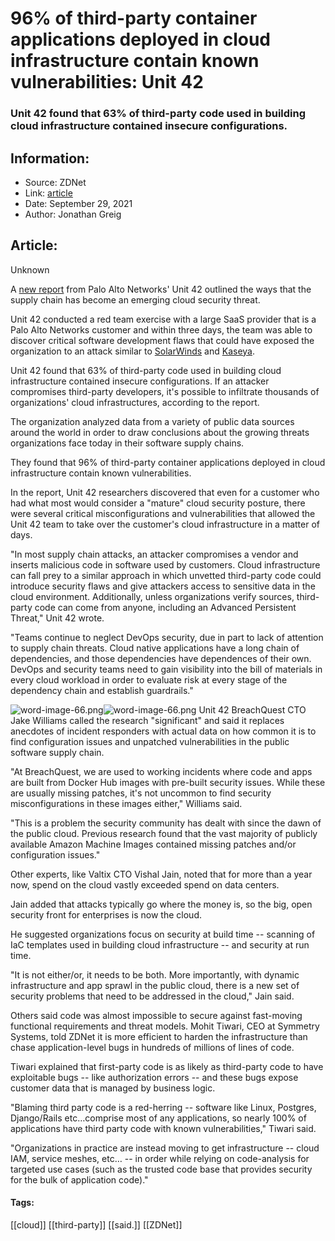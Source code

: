 # 96% of third-party container applications deployed in cloud infrastructure contain known vulnerabilities: Unit 42
### Unit 42 found that 63% of third-party code used in building cloud infrastructure contained insecure configurations.

## Information:
+ Source: ZDNet
+ Link: [article](https://www.zdnet.com/article/96-of-third-party-container-applications-deployed-in-cloud-infrastructure-contain-known-vulnerabilities-unit-42/)
+ Date: September 29, 2021
+ Author: Jonathan Greig


## Article:
Unknown

A [new report](https://unit42.paloaltonetworks.com/cloud-threat-report-2h-2021/) from Palo Alto Networks' Unit 42 outlined the ways that the supply chain has become an emerging cloud security threat. 

Unit 42 conducted a red team exercise with a large SaaS provider that is a Palo Alto Networks customer and within three days, the team was able to discover critical software development flaws that could have exposed the organization to an attack similar to [SolarWinds](https://www.zdnet.com/article/solarwinds-the-more-we-learn-the-worse-it-looks/) and [Kaseya](https://www.zdnet.com/article/updated-kaseya-ransomware-attack-faq-what-we-know-now/). 

Unit 42 found that 63% of third-party code used in building cloud infrastructure contained insecure configurations. If an attacker compromises third-party developers, it's possible to infiltrate thousands of organizations' cloud infrastructures, according to the report.

The organization analyzed data from a variety of public data sources around the world in order to draw conclusions about the growing threats organizations face today in their software supply chains. 

They found that 96% of third-party container applications deployed in cloud infrastructure contain known vulnerabilities. 

In the report, Unit 42 researchers discovered that even for a customer who had what most would consider a "mature" cloud security posture, there were several critical misconfigurations and vulnerabilities that allowed the Unit 42 team to take over the customer's cloud infrastructure in a matter of days.

"In most supply chain attacks, an attacker compromises a vendor and inserts malicious code in software used by customers. Cloud infrastructure can fall prey to a similar approach in which unvetted third-party code could introduce security flaws and give attackers access to sensitive data in the cloud environment. Additionally, unless organizations verify sources, third-party code can come from anyone, including an Advanced Persistent Threat," Unit 42 wrote. 






"Teams continue to neglect DevOps security, due in part to lack of attention to supply chain threats. Cloud native applications have a long chain of dependencies, and those dependencies have dependences of their own. DevOps and security teams need to gain visibility into the bill of materials in every cloud workload in order to evaluate risk at every stage of the dependency chain and establish guardrails."

![word-image-66.png]()![word-image-66.png](https://www.zdnet.com/a/img/resize/ee8c7549027a6b49fe0a7bac4550a50ceb369604/2021/09/29/d066774a-a80b-47a5-a0c2-135fd7f1714a/word-image-66.png?width=470&fit=bounds&auto=webp)
 Unit 42
 BreachQuest CTO Jake Williams called the research "significant" and said it replaces anecdotes of incident responders with actual data on how common it is to find configuration issues and unpatched vulnerabilities in the public software supply chain. 

"At BreachQuest, we are used to working incidents where code and apps are built from Docker Hub images with pre-built security issues. While these are usually missing patches, it's not uncommon to find security misconfigurations in these images either," Williams said. 

"This is a problem the security community has dealt with since the dawn of the public cloud. Previous research found that the vast majority of publicly available Amazon Machine Images contained missing patches and/or configuration issues."

Other experts, like Valtix CTO Vishal Jain, noted that for more than a year now, spend on the cloud vastly exceeded spend on data centers. 

Jain added that attacks typically go where the money is, so the big, open security front for enterprises is now the cloud. 

He suggested organizations focus on security at build time -- scanning of IaC templates used in building cloud infrastructure -- and security at run time. 

"It is not either/or, it needs to be both. More importantly, with dynamic infrastructure and app sprawl in the public cloud, there is a new set of security problems that need to be addressed in the cloud," Jain said. 

Others said code was almost impossible to secure against fast-moving functional requirements and threat models. Mohit Tiwari, CEO at Symmetry Systems, told ZDNet it is more efficient to harden the infrastructure than chase application-level bugs in hundreds of millions of lines of code. 

Tiwari explained that first-party code is as likely as third-party code to have exploitable bugs -- like authorization errors -- and these bugs expose customer data that is managed by business logic. 

"Blaming third party code is a red-herring -- software like Linux, Postgres, Django/Rails etc…comprise most of any applications, so nearly 100% of applications have third party code with known vulnerabilities," Tiwari said. 

"Organizations in practice are instead moving to get infrastructure -- cloud IAM, service meshes, etc… -- in order while relying on code-analysis for targeted use cases (such as the trusted code base that provides security for the bulk of application code)."





#### Tags:
[[cloud]] [[third-party]] [[said.]] [[ZDNet]]

